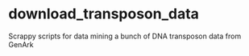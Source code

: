 # download_transposon_data

Scrappy scripts for data mining a bunch of DNA transposon data from GenArk
